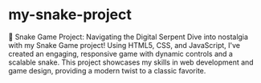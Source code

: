 # my-snake-project
🐍 Snake Game Project: Navigating the Digital Serpent  Dive into nostalgia with my Snake Game project! Using HTML5, CSS, and JavaScript, I've created an engaging, responsive game with dynamic controls and a scalable snake. This project showcases my skills in web development and game design, providing a modern twist to a classic favorite.
